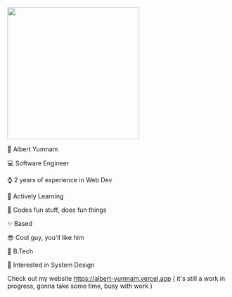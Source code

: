 <div id="header" align="left">
  <img src="https://media.giphy.com/media/wFCjddvAFptIID1YuM/giphy.gif" width="300"/>
</div>


<p>🐸 Albert Yumnam</p>
<p>💻 Software Engineer</p>
<p>⌚ 2 years of experience in Web Dev</p>
<p>📖 Actively Learning</p>
<p>💖 Codes fun stuff, does fun things</p>
<p>✨ Based</p>
<p>😎 Cool guy, you'll like him</p>
<p>📜 B.Tech </p>
<p>🤖 Interested in System Design</p>

Check out my website https://albert-yumnam.vercel.app ( it's still a work in progress, gonna take some time, busy with work )  
 
<!--[![GitHub Streak](https://streak-stats.demolab.com/?user=Albx68)](https://git.io/streak-stats) -->
<!--[![Top Langs](https://github-readme-stats.vercel.app/api/top-langs/?username=Albx68&layout=compact)](https://github.com/anuraghazra/github-readme-stats) -->
<!-- [![Anurag's github stats](https://github-readme-stats.vercel.app/api?username=Albx68)](https://github.com/anuraghazra/github-readme-statss) --> 
<!--[![Contribution Stats](https://github-contribution-stats.vercel.app/api/?username=Albx68&count_private=true)](https://github.com/LordDashMe/github-contribution-stats/)!-->
 
  
   
   
 
 <!--test-->
 
